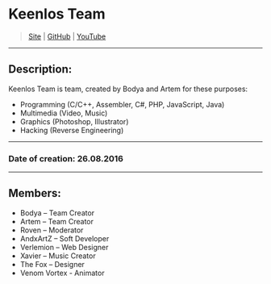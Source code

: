 # Keenlos Team

> [Site](http://keenlos.ueuo.com) | 
> [GitHub](https://github.com/Keenlos) | 
> [YouTube](https://www.youtube.com/channel/UCtCEhGtp5G5HMD4ONLtFjgg)
_____________________________________
## Description:

Keenlos Team is team, created by Bodya and Artem for these purposes:
* Programming (C/C++, Assembler, C#, PHP, JavaScript, Java)
* Multimedia (Video, Music)
* Graphics (Photoshop, Illustrator)
* Hacking (Reverse Engineering)
_____________________________________
### Date of creation: 26.08.2016
_____________________________________
## Members:

* Bodya – Team Creator
* Artem – Team Creator
* Roven – Moderator
* AndxArtZ – Soft Developer
* Verlemion – Web Designer
* Xavier – Music Creator
* The Fox – Designer
* Venom Vortex - Animator
